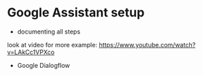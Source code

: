 # Google Assistant setup

- documenting all steps

look at video for more example: https://www.youtube.com/watch?v=LAkCc1VPXco

- Google Dialogflow